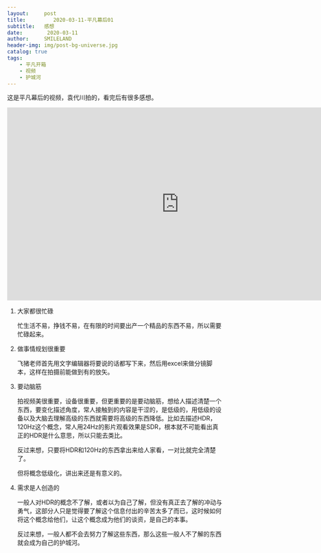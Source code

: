 ```yaml
---
layout:     post
title:         2020-03-11-平凡幕后01
subtitle:   感想
date:        2020-03-11
author:     SMILELAND
header-img: img/post-bg-universe.jpg
catalog: true
tags:
    - 平凡开箱
    - 视频
    - 护城河
---
```


这是平凡幕后的视频，袁代川拍的，看完后有很多感想。

<iframe 
    height=450 
    width=800 
    src='http://t.cn/A6z4Lli0' 
    frameborder=0 
    'allowfullscreen'>
</iframe>

1. 大家都很忙碌
	
	忙生活不易，挣钱不易，在有限的时间要出产一个精品的东西不易，所以需要忙碌起来。

2. 做事情规划很重要

	飞猪老师首先用文字编辑器将要说的话都写下来，然后用excel来做分镜脚本，这样在拍摄前能做到有的放矢。
	
3. 要动脑筋

	拍视频美很重要，设备很重要，但更重要的是要动脑筋，想给人描述清楚一个东西，要变化描述角度，常人接触到的内容是干涩的，是低级的，用低级的设备以及大脑去理解高级的东西就需要将高级的东西降低。比如去描述HDR，120Hz这个概念，常人用24Hz的影片观看效果是SDR，根本就不可能看出真正的HDR是什么意思，所以只能去类比。
	
	反过来想，只要将HDR和120Hz的东西拿出来给人家看，一对比就完全清楚了。
	
	但将概念低级化，讲出来还是有意义的。
	
4. 需求是人创造的

	一般人对HDR的概念不了解，或者以为自己了解，但没有真正去了解的冲动与勇气，这部分人只是觉得要了解这个信息付出的辛苦太多了而已，这时候如何将这个概念给他们，让这个概念成为他们的谈资，是自己的本事。
	
	反过来想，一般人都不会去努力了解这些东西，那么这些一般人不了解的东西就会成为自己的护城河。